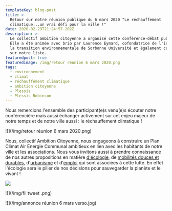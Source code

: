 ```yaml
---
templateKey: blog-post
title: >-
  Retour sur notre réunion publique du 6 mars 2020 "Le réchauffement
  climatique...un vrai défi pour la ville !"
date: 2020-02-29T21:24:57.202Z
description: >-
  Le collectif ambition citoyenne a organisé cette conférence-débat publique.
  Elle a été animée avec brio par Laurence Eymard, cofondatrice de l'institut de
  la transition environnementale de Sorbonne Université et également candidate
  sur notre liste.
featuredpost: true
featuredimage: /img/retour réunion 6 mars 2020.png
tags:
  - environnement
  - climat
  - réchauffement climatique
  - ambition citoyenne
  - Plessis
  - Plessis Robinson
---
```

Nous remercions l'ensemble des participant(e)s venu(e)s écouter notre conférencière mais aussi échanger activement sur cet enjeu majeur de notre temps et de notre ville aussi  : le réchauffement climatique !

![](/img/retour réunion 6 mars 2020.png)



Nous, collectif Ambition Citoyenne, nous engageons à construire un Plan Climat Air Energie Communal ambitieux en lien avec les habitants de notre ville et les associations. Nous vous invitons aussi à prendre connaissance de nos autres [](http://ambitioncitoyenne.fr/programme/2020-03-01-1-faire-de-l%C3%A9cologie-un-pilier-de-nos-d%C3%A9cisions-1/)propositions en matière [d'écologie](http://ambitioncitoyenne.fr/programme/2020-03-01-1-faire-de-l%C3%A9cologie-un-pilier-de-nos-d%C3%A9cisions-1/), de [mobilités douces et durables](http://ambitioncitoyenne.fr/programme/2020-03-01-8-penser-une-mobilit%C3%A9-douce-et-durable/), d'[urbanisme](http://ambitioncitoyenne.fr/programme/2020-03-01-3-construire-la-ville-avec-et-pour-les-robinsonnais-1/) et d'[emploi](http://ambitioncitoyenne.fr/programme/2020-03-01-10-redynamisons-lemploi/) qui sont associées à cette lutte. En effet l'écologie sera le pilier de nos décisions pour sauvegarder la planète et le vivant !



![](blob:http://ambitioncitoyenne.fr/721addbf-e5fc-1b40-a5f6-0e95ebc2c39a)

![](/img/fil tweet .png)

![](/img/annonce réunion 6 mars verso.jpg)
